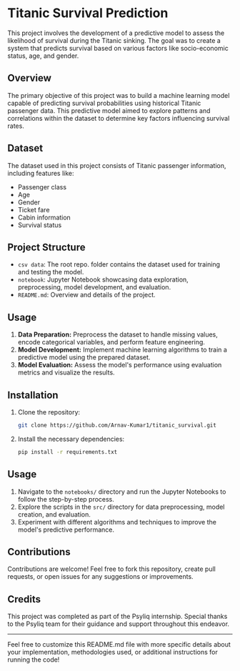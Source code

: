 # Titanic Survival Prediction

This project involves the development of a predictive model to assess the likelihood of survival during the Titanic sinking. The goal was to create a system that predicts survival based on various factors like socio-economic status, age, and gender.

## Overview

The primary objective of this project was to build a machine learning model capable of predicting survival probabilities using historical Titanic passenger data. This predictive model aimed to explore patterns and correlations within the dataset to determine key factors influencing survival rates.

## Dataset

The dataset used in this project consists of Titanic passenger information, including features like:
- Passenger class
- Age
- Gender
- Ticket fare
- Cabin information
- Survival status

## Project Structure

- `csv data`: The root repo. folder contains the dataset used for training and testing the model.
- `notebook`: Jupyter Notebook showcasing data exploration, preprocessing, model development, and evaluation.
- `README.md`: Overview and details of the project.

## Usage

1. **Data Preparation:** Preprocess the dataset to handle missing values, encode categorical variables, and perform feature engineering.
2. **Model Development:** Implement machine learning algorithms to train a predictive model using the prepared dataset.
3. **Model Evaluation:** Assess the model's performance using evaluation metrics and visualize the results.

## Installation

1. Clone the repository:

    ```bash
    git clone https://github.com/Arnav-Kumar1/titanic_survival.git
    ```

2. Install the necessary dependencies:

    ```bash
    pip install -r requirements.txt
    ```

## Usage

1. Navigate to the `notebooks/` directory and run the Jupyter Notebooks to follow the step-by-step process.
2. Explore the scripts in the `src/` directory for data preprocessing, model creation, and evaluation.
3. Experiment with different algorithms and techniques to improve the model's predictive performance.

## Contributions

Contributions are welcome! Feel free to fork this repository, create pull requests, or open issues for any suggestions or improvements.

## Credits

This project was completed as part of the Psyliq internship. Special thanks to the Psyliq team for their guidance and support throughout this endeavor.

---

Feel free to customize this README.md file with more specific details about your implementation, methodologies used, or additional instructions for running the code!
